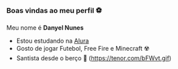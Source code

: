 ### Boas vindas ao meu perfil ⚽

Meu nome é **Danyel Nunes**

- Estou estudando na [Alura](https://www.alura.com.br)
- Gosto de jogar Futebol, Free Fire e Minecraft ☢️
- Santista desde o berço 🐳
  (https://tenor.com/bFWvt.gif)

